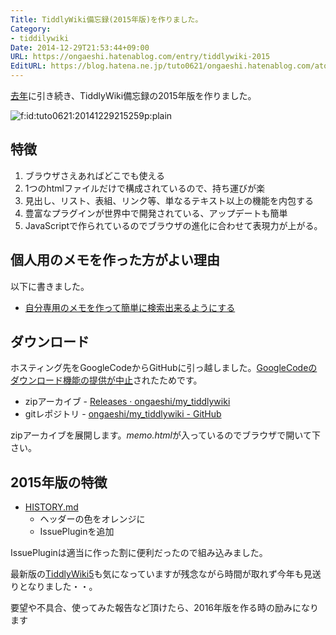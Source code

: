 ```yaml
---
Title: TiddlyWiki備忘録(2015年版)を作りました。
Category:
- tiddilywiki
Date: 2014-12-29T21:53:44+09:00
URL: https://ongaeshi.hatenablog.com/entry/tiddlywiki-2015
EditURL: https://blog.hatena.ne.jp/tuto0621/ongaeshi.hatenablog.com/atom/entry/8454420450078369969
---
```


[去年](http://ongaeshi.hatenablog.com/entry/tiddlywiki-2014)に引き続き、TiddlyWiki備忘録の2015年版を作りました。

<p><span itemscope itemtype="http://schema.org/Photograph"><img src="http://cdn-ak.f.st-hatena.com/images/fotolife/t/tuto0621/20141229/20141229215259.png" alt="f:id:tuto0621:20141229215259p:plain" title="f:id:tuto0621:20141229215259p:plain" class="hatena-fotolife" itemprop="image"></span></p>

## 特徴
1. ブラウザさえあればどこでも使える
1. 1つのhtmlファイルだけで構成されているので、持ち運びが楽
1. 見出し、リスト、表組、リンク等、単なるテキスト以上の機能を内包する
1. 豊富なプラグインが世界中で開発されている、アップデートも簡単
1. JavaScriptで作られているのでブラウザの進化に合わせて表現力が上がる。

## 個人用のメモを作った方がよい理由
以下に書きました。

- [自分専用のメモを作って簡単に検索出来るようにする](http://ongaeshi.hatenablog.com/entry/20120130/1327934216)

## ダウンロード
ホスティング先をGoogleCodeからGitHubに引っ越しました。[GoogleCodeのダウンロード機能の提供が中止](http://www.atmarkit.co.jp/ait/articles/1305/23/news095.html)されたためです。

- zipアーカイブ - [Releases · ongaeshi/my_tiddlywiki](https://github.com/ongaeshi/my_tiddlywiki/releases)
- gitレポジトリ - [ongaeshi/my_tiddlywiki - GitHub](https://github.com/ongaeshi/my_tiddlywiki)

zipアーカイブを展開します。<i>memo.html</i>が入っているのでブラウザで開いて下さい。

## 2015年版の特徴
- [HISTORY.md](https://github.com/ongaeshi/my_tiddlywiki/blob/master/HISTORY.md)
  - ヘッダーの色をオレンジに
  - IssuePluginを追加

IssuePluginは適当に作った割に便利だったので組み込みました。

最新版の[TiddlyWiki5](http://tiddlywiki.com/)も気になっていますが残念ながら時間が取れず今年も見送りとなりました・・。

要望や不具合、使ってみた報告など頂けたら、2016年版を作る時の励みになります
